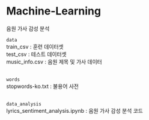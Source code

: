 # Machine-Learning
음원 가사 감성 분석

`data`<br>
train_csv : 훈련 데이터셋<br>
test_csv : 테스트 데이터셋<br>
music_info.csv : 음원 제목 및 가사 데이터<br><br>

`words`<br>
stopwords-ko.txt : 불용어 사전<br><br>


`data_analysis`<br>
lyrics_sentiment_analysis.ipynb : 음원 가사 감성 분석 코드




